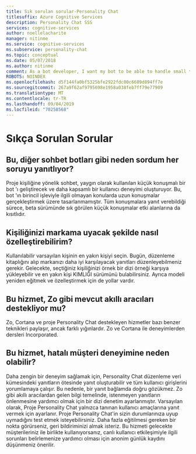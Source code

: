 ```yaml
---
title: Sık sorulan sorular-Personality Chat
titlesuffix: Azure Cognitive Services
description: Personality Chat SSS
services: cognitive-services
author: noellelacharite
manager: nitinme
ms.service: cognitive-services
ms.subservice: personality-chat
ms.topic: conceptual
ms.date: 05/07/2018
ms.author: nitinme
comment: As a bot developer, I want my bot to be able to handle small talk in a consistent tone so that my bot appears more complete and conversational.
ROBOTS: NOINDEX
ms.openlocfilehash: d5f144fa0bf5325bfe2922fdc00c6689d894ff7e
ms.sourcegitcommit: 267a9f62af9795698e1958a038feb7ff79e77909
ms.translationtype: MT
ms.contentlocale: tr-TR
ms.lasthandoff: 09/04/2019
ms.locfileid: "70258568"
---
```

# <a name="frequently-asked-questions"></a>Sıkça Sorulan Sorular

## <a name="why-doesnt-this-answer-every-question-i-ask-it-like-other-chat-bots"></a>Bu, diğer sohbet botları gibi neden sordum her soruyu yanıtlıyor?

Proje kişiliğine yönelik sohbet, yaygın olarak kullanılan küçük konuşmalı bir bot 'ı geliştirecek ve daha kapsamlı bir kullanıcı deneyimi oluşturuyor. Bu, bot 'ın birincil işleviyle ilgili olmayan konularda uzun konuşmalar gerçekleştirmek üzere tasarlanmamıştır. Tüm konuşmalara yanıt verebildiği sürece, beta sürümünde sık görülen küçük konuşmalar etki alanlarına da kısıtlıdır.

## <a name="how-can-i-customize-the-personality-to-suit-my-brand"></a>Kişiliğinizi markama uyacak şekilde nasıl özelleştirebilirim?

Kullanılabilir varsayılan kişinin en yakın kişiyi seçin. Bugün, düzenleme kitaplığını alıp markanızı daha iyi karşılayacak yanıtları düzenleyebilmeniz gerekir. Gelecekte, seçtiğiniz kişiliğinizi örnek bir dizi örneği karşıya yükleyebilir ve en yakın kişi KIMLIĞI sürümünü bulabilirsiniz. Ayrıca modeli yeniden eğitmek ve özelleştirmek için de yollar vardır.

## <a name="is-this-service-powering-existing-intelligent-agents-such-aszo"></a>Bu hizmet, Zo gibi mevcut akıllı aracıları destekliyor mu?

Zo, Cortana ve proje Personality Chat destekleyen hizmetler bazı benzer teknikleri paylaşır, ancak farklı yığınlardır. Zo ve Cortana ile deneyimlerden dersleri Incorporated.

## <a name="can-this-service-lead-to-bad-customer-experiences"></a>Bu hizmet, hatalı müşteri deneyimine neden olabilir?

Daha zengin bir deneyim sağlamak için, Personality Chat düzenleme veri kümesindeki yanıtların ötesinde yanıt oluşturabilir ve tüm kullanıcı girişlerini yorumlamaya çalışır. Bu nedenle, bir yanıt bağlamda doğru gözükmez. Zo gibi akıllı aracılardan gelen bilgi temelinde, istenmeyen yanıtların önlenmesine yardımcı olmak için bir dizi denetim ayarlanmıştır. Varsayılan olarak, Proje Personality Chat yalnızca tanınan kullanıcı amaçlarına yanıt vermek için ayarlanır. Proje Personality Chat'in sizin durumlarınıza uyup uymadığını test etmek isteyebilirsiniz. Daha fazla eğitilmesi gereken bir nokta görürseniz, geri bildiriminizi almak isteriz. Bu hizmeti gelecekte müşterileriniz ile birlikte kullanıyorsanız, canlı kullanıcı etkileşimiyle ilgili sorunları belirlemenize yardımcı olması için anonim günlük kaydını düşünmeniz önerilir.
